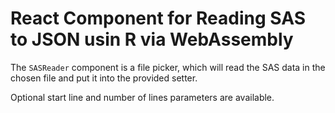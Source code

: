 # React Component for Reading SAS to JSON usin R via WebAssembly

The `SASReader` component is a file picker, which will read the SAS data in the chosen file and put it into the provided setter.

Optional start line and number of lines parameters are available.
